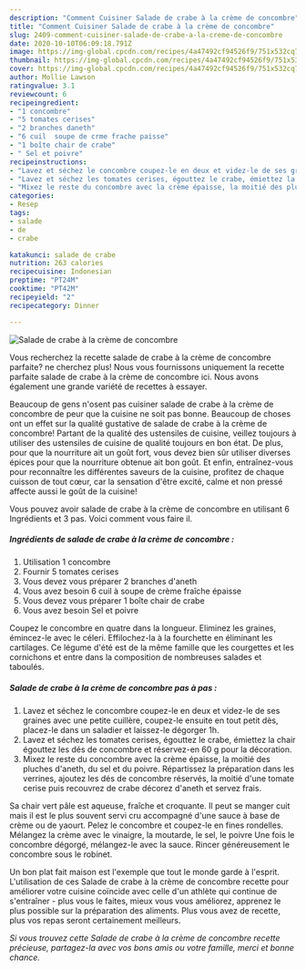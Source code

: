 ```yaml
---
description: "Comment Cuisiner Salade de crabe à la crème de concombre"
title: "Comment Cuisiner Salade de crabe à la crème de concombre"
slug: 2409-comment-cuisiner-salade-de-crabe-a-la-creme-de-concombre
date: 2020-10-10T06:09:18.791Z
image: https://img-global.cpcdn.com/recipes/4a47492cf94526f9/751x532cq70/salade-de-crabe-a-la-creme-de-concombre-photo-principale-de-la-recette.jpg
thumbnail: https://img-global.cpcdn.com/recipes/4a47492cf94526f9/751x532cq70/salade-de-crabe-a-la-creme-de-concombre-photo-principale-de-la-recette.jpg
cover: https://img-global.cpcdn.com/recipes/4a47492cf94526f9/751x532cq70/salade-de-crabe-a-la-creme-de-concombre-photo-principale-de-la-recette.jpg
author: Mollie Lawson
ratingvalue: 3.1
reviewcount: 6
recipeingredient:
- "1 concombre"
- "5 tomates cerises"
- "2 branches daneth"
- "6 cuil  soupe de crme frache paisse"
- "1 boîte chair de crabe"
- " Sel et poivre"
recipeinstructions:
- "Lavez et séchez le concombre coupez-le en deux et videz-le de ses graines avec une petite cuillère, coupez-le ensuite en tout petit dès, placez-le dans un saladier et laissez-le dégorger 1h."
- "Lavez et séchez les tomates cerises, égouttez le crabe, émiettez la chair égouttez les dés de concombre et réservez-en 60 g pour la décoration."
- "Mixez le reste du concombre avec la crème épaisse, la moitié des pluches d&#39;aneth, du sel et du poivre. Répartissez la préparation dans les verrines, ajoutez les dés de concombre réservés, la moitié d&#39;une tomate cerise puis recouvrez de crabe décorez d&#39;aneth et servez frais."
categories:
- Resep
tags:
- salade
- de
- crabe

katakunci: salade de crabe 
nutrition: 263 calories
recipecuisine: Indonesian
preptime: "PT24M"
cooktime: "PT42M"
recipeyield: "2"
recipecategory: Dinner

---
```



![Salade de crabe à la crème de concombre](https://img-global.cpcdn.com/recipes/4a47492cf94526f9/751x532cq70/salade-de-crabe-a-la-creme-de-concombre-photo-principale-de-la-recette.jpg)

Vous recherchez la recette salade de crabe à la crème de concombre parfaite? ne cherchez plus! Nous vous fournissons uniquement la recette parfaite salade de crabe à la crème de concombre ici. Nous avons également une grande variété de recettes à essayer.

Beaucoup de gens n'osent pas cuisiner salade de crabe à la crème de concombre de peur que la cuisine ne soit pas bonne. Beaucoup de choses ont un effet sur la qualité gustative de salade de crabe à la crème de concombre! Partant de la qualité des ustensiles de cuisine, veillez toujours à utiliser des ustensiles de cuisine de qualité toujours en bon état. De plus, pour que la nourriture ait un goût fort, vous devez bien sûr utiliser diverses épices pour que la nourriture obtenue ait bon goût. Et enfin, entraînez-vous pour reconnaître les différentes saveurs de la cuisine, profitez de chaque cuisson de tout cœur, car la sensation d'être excité, calme et non pressé affecte aussi le goût de la cuisine!

<!--inarticleads1-->

Vous pouvez avoir salade de crabe à la crème de concombre en utilisant 6 Ingrédients et 3 pas. Voici comment vous faire il.

##### Ingrédients de salade de crabe à la crème de concombre :

1. Utilisation 1 concombre
1. Fournir 5 tomates cerises
1. Vous devez vous préparer 2 branches d&#39;aneth
1. Vous avez besoin 6 cuil à soupe de crème fraîche épaisse
1. Vous devez vous préparer 1 boîte chair de crabe
1. Vous avez besoin  Sel et poivre


Coupez le concombre en quatre dans la longueur. Eliminez les graines, émincez-le avec le céleri. Effilochez-la à la fourchette en éliminant les cartilages. Ce légume d&#39;été est de la même famille que les courgettes et les cornichons et entre dans la composition de nombreuses salades et taboulés. 

<!--inarticleads2-->

##### Salade de crabe à la crème de concombre pas à pas :

1. Lavez et séchez le concombre coupez-le en deux et videz-le de ses graines avec une petite cuillère, coupez-le ensuite en tout petit dès, placez-le dans un saladier et laissez-le dégorger 1h.
1. Lavez et séchez les tomates cerises, égouttez le crabe, émiettez la chair égouttez les dés de concombre et réservez-en 60 g pour la décoration.
1. Mixez le reste du concombre avec la crème épaisse, la moitié des pluches d&#39;aneth, du sel et du poivre. Répartissez la préparation dans les verrines, ajoutez les dés de concombre réservés, la moitié d&#39;une tomate cerise puis recouvrez de crabe décorez d&#39;aneth et servez frais.


Sa chair vert pâle est aqueuse, fraîche et croquante. Il peut se manger cuit mais il est le plus souvent servi cru accompagné d&#39;une sauce à base de crème ou de yaourt. Pelez le concombre et coupez-le en fines rondelles. Mélangez la crème avec le vinaigre, la moutarde, le sel, le poivre Une fois le concombre dégorgé, mélangez-le avec la sauce. Rincer généreusement le concombre sous le robinet. 

<!--inarticleads1-->

<p>
Un bon plat fait maison est l'exemple que tout le monde garde à l'esprit. L'utilisation de ces Salade de crabe à la crème de concombre recette pour améliorer votre cuisine coïncide avec celle d'un athlète qui continue de s'entraîner - plus vous le faites, mieux vous vous améliorez, apprenez le plus possible sur la préparation des aliments. Plus vous avez de recette, plus vos repas seront certainement meilleurs.
</p>

<p>
<i>Si vous trouvez cette Salade de crabe à la crème de concombre recette précieuse, partagez-la avec vos bons amis ou votre famille, merci et bonne chance.</i>
</p>
